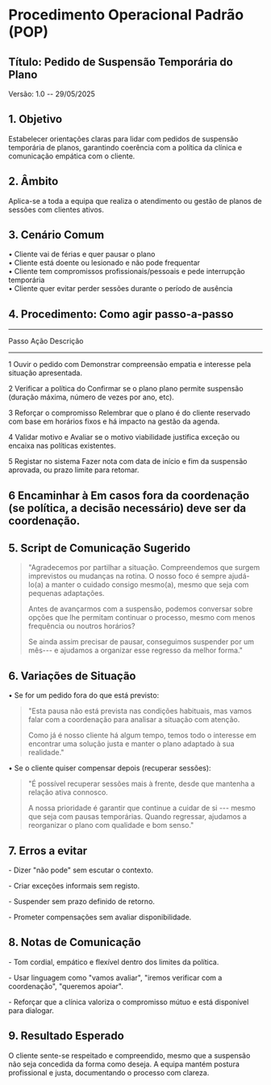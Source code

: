 # Procedimento Operacional Padrão (POP)

## Título: Pedido de Suspensão Temporária do Plano

Versão: 1.0 -- 29/05/2025

## 1. Objetivo

Estabelecer orientações claras para lidar com pedidos de suspensão
temporária de planos, garantindo coerência com a política da clínica e
comunicação empática com o cliente.

## 2. Âmbito

Aplica-se a toda a equipa que realiza o atendimento ou gestão de planos
de sessões com clientes ativos.

## 3. Cenário Comum

• Cliente vai de férias e quer pausar o plano\
• Cliente está doente ou lesionado e não pode frequentar\
• Cliente tem compromissos profissionais/pessoais e pede interrupção
temporária\
• Cliente quer evitar perder sessões durante o período de ausência

## 4. Procedimento: Como agir passo-a-passo

  -----------------------------------------------------------------------
  Passo                   Ação                    Descrição
  ----------------------- ----------------------- -----------------------
  1                       Ouvir o pedido com      Demonstrar compreensão
                          empatia                 e interesse pela
                                                  situação apresentada.

  2                       Verificar a política do Confirmar se o plano
                          plano                   permite suspensão
                                                  (duração máxima, número
                                                  de vezes por ano, etc).

  3                       Reforçar o compromisso  Relembrar que o plano é
                          do cliente              reservado com base em
                                                  horários fixos e há
                                                  impacto na gestão da
                                                  agenda.

  4                       Validar motivo e        Avaliar se o motivo
                          viabilidade             justifica exceção ou
                                                  encaixa nas políticas
                                                  existentes.

  5                       Registar no sistema     Fazer nota com data de
                                                  início e fim da
                                                  suspensão aprovada, ou
                                                  prazo limite para
                                                  retomar.

  6                       Encaminhar à            Em casos fora da
                          coordenação (se         política, a decisão
                          necessário)             deve ser da
                                                  coordenação.
  -----------------------------------------------------------------------

## 5. Script de Comunicação Sugerido

> \"Agradecemos por partilhar a situação. Compreendemos que surgem
> imprevistos ou mudanças na rotina. O nosso foco é sempre ajudá-lo(a) a
> manter o cuidado consigo mesmo(a), mesmo que seja com pequenas
> adaptações.
>
> Antes de avançarmos com a suspensão, podemos conversar sobre opções
> que lhe permitam continuar o processo, mesmo com menos frequência ou
> noutros horários?
>
> Se ainda assim precisar de pausar, conseguimos suspender por um mês---
> e ajudamos a organizar esse regresso da melhor forma.\"

## 6. Variações de Situação

• Se for um pedido fora do que está previsto:

> \"Esta pausa não está prevista nas condições habituais, mas vamos
> falar com a coordenação para analisar a situação com atenção.
>
> Como já é nosso cliente há algum tempo, temos todo o interesse em
> encontrar uma solução justa e manter o plano adaptado à sua
> realidade.\"

• Se o cliente quiser compensar depois (recuperar sessões):

> \"É possível recuperar sessões mais à frente, desde que mantenha a
> relação ativa connosco.
>
> A nossa prioridade é garantir que continue a cuidar de si --- mesmo
> que seja com pausas temporárias. Quando regressar, ajudamos a
> reorganizar o plano com qualidade e bom senso.\"

## 7. Erros a evitar

\- Dizer "não pode" sem escutar o contexto.

\- Criar exceções informais sem registo.

\- Suspender sem prazo definido de retorno.

\- Prometer compensações sem avaliar disponibilidade.

## 8. Notas de Comunicação

\- Tom cordial, empático e flexível dentro dos limites da política.

\- Usar linguagem como "vamos avaliar", "iremos verificar com a
coordenação", "queremos apoiar".

\- Reforçar que a clínica valoriza o compromisso mútuo e está disponível
para dialogar.

## 9. Resultado Esperado

O cliente sente-se respeitado e compreendido, mesmo que a suspensão não
seja concedida da forma como deseja. A equipa mantém postura
profissional e justa, documentando o processo com clareza.
